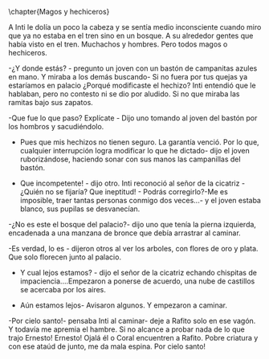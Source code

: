 \chapter{Magos y hechiceros}

A Inti le dolía un poco la cabeza y se sentía medio inconsciente cuando miro que ya no estaba en el tren sino en un bosque. A su alrededor gentes que había visto en el tren. Muchachos y hombres. Pero todos magos o hechiceros. 

-¿Y donde estás? - pregunto un joven con un bastón de campanitas azules en mano. Y miraba a los demás buscando- Si no fuera por tus quejas ya estaríamos en palacio ¿Porqué modificaste el hechizo? Inti entendió que le hablaban, pero no contesto ni se dio por aludido. Si no que miraba las ramitas bajo sus zapatos. 

-Que fue lo que paso? Explícate - Dijo uno tomando al joven del bastón por los hombros y sacudiéndolo. 

- Pues que mis hechizos no tienen seguro. La garantía venció. Por lo que, cualquier interrupción logra modificar lo que he dictado- dijo el joven ruborizándose, haciendo sonar con sus manos las campanillas del bastón.

- Que incompetente! - dijo otro. Inti reconoció al señor de la cicatriz - ¿Quién no se fijaría? Que ineptitud! - Podrás corregirlo?-Me es imposible, traer tantas personas conmigo dos veces...- y el joven estaba blanco, sus pupilas se desvanecían.

-¿No es este el bosque del palacio?- dijo uno que tenía la pierna izquierda, encadenada a una manzana de bronce que debía arrastrar al caminar. 

-Es verdad, lo es - dijeron otros al ver los arboles, con flores de oro y plata. Que solo florecen junto al palacio.

- Y cual lejos estamos? - dijo el señor de la cicatriz echando chispitas de impaciencia....Empezaron a ponerse de acuerdo, una nube de castillos se acercaba por los aires.

- Aún estamos lejos- Avisaron algunos. Y empezaron a caminar. 

-Por cielo santo!- pensaba Inti al caminar- deje a Rafito solo en ese vagón. Y todavía me apremia el hambre. Si no alcance a probar nada de lo que trajo Ernesto! Ernesto! Ojalá él o Coral encuentren a Rafito. Pobre criatura y con ese ataúd de junto, me da mala espina. Por cielo santo!
